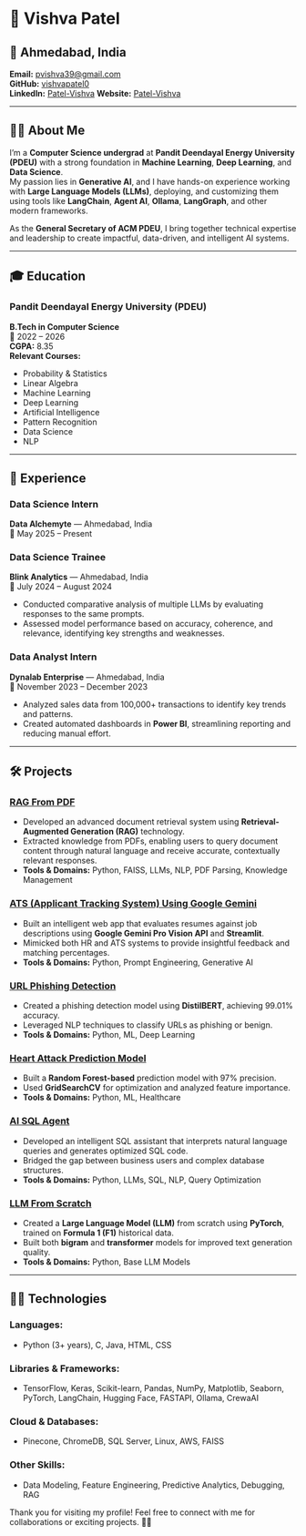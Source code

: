 # 🌟 Vishva Patel

## 📍 Ahmedabad, India  
**Email:** [pvishva39@gmail.com](mailto:pvishva39@gmail.com)  
**GitHub:** [vishvapatel0](https://github.com/vishvapatel0)  
**LinkedIn:** [Patel-Vishva](https://www.linkedin.com/in/patel-vishva)
**Website:** [Patel-Vishva](https://vishva-portfolio.vercel.app/)

---

## 🙋‍♂️ About Me
I’m a **Computer Science undergrad** at **Pandit Deendayal Energy University (PDEU)** with a strong foundation in **Machine Learning**, **Deep Learning**, and **Data Science**.  
My passion lies in **Generative AI**, and I have hands-on experience working with **Large Language Models (LLMs)**, deploying, and customizing them using tools like **LangChain**, **Agent AI**, **Ollama**, **LangGraph**, and other modern frameworks.  

As the **General Secretary of ACM PDEU**, I bring together technical expertise and leadership to create impactful, data-driven, and intelligent AI systems.  

---

## 🎓 Education
### Pandit Deendayal Energy University (PDEU)  
**B.Tech in Computer Science**  
📅 2022 – 2026  
**CGPA:** 8.35  
**Relevant Courses:**  
- Probability & Statistics  
- Linear Algebra  
- Machine Learning  
- Deep Learning  
- Artificial Intelligence  
- Pattern Recognition  
- Data Science  
- NLP  

---

## 💼 Experience
### **Data Science Intern**  
**Data Alchemyte** — Ahmedabad, India  
📅 May 2025 – Present  


### **Data Science Trainee**  
**Blink Analytics** — Ahmedabad, India  
📅 July 2024 – August 2024  
- Conducted comparative analysis of multiple LLMs by evaluating responses to the same prompts.  
- Assessed model performance based on accuracy, coherence, and relevance, identifying key strengths and weaknesses.  

### **Data Analyst Intern**  
**Dynalab Enterprise** — Ahmedabad, India  
📅 November 2023 – December 2023  
- Analyzed sales data from 100,000+ transactions to identify key trends and patterns.  
- Created automated dashboards in **Power BI**, streamlining reporting and reducing manual effort.  

---

## 🛠️ Projects
### **[RAG From PDF](https://github.com)**  
- Developed an advanced document retrieval system using **Retrieval-Augmented Generation (RAG)** technology.  
- Extracted knowledge from PDFs, enabling users to query document content through natural language and receive accurate, contextually relevant responses.  
- **Tools & Domains:** Python, FAISS, LLMs, NLP, PDF Parsing, Knowledge Management  

### **[ATS (Applicant Tracking System) Using Google Gemini](https://github.com)**  
- Built an intelligent web app that evaluates resumes against job descriptions using **Google Gemini Pro Vision API** and **Streamlit**.  
- Mimicked both HR and ATS systems to provide insightful feedback and matching percentages.  
- **Tools & Domains:** Python, Prompt Engineering, Generative AI  

### **[URL Phishing Detection](https://github.com)**  
- Created a phishing detection model using **DistilBERT**, achieving 99.01% accuracy.  
- Leveraged NLP techniques to classify URLs as phishing or benign.  
- **Tools & Domains:** Python, ML, Deep Learning  

### **[Heart Attack Prediction Model](https://github.com)**  
- Built a **Random Forest-based** prediction model with 97% precision.  
- Used **GridSearchCV** for optimization and analyzed feature importance.  
- **Tools & Domains:** Python, ML, Healthcare  

### **[AI SQL Agent](https://github.com)**  
- Developed an intelligent SQL assistant that interprets natural language queries and generates optimized SQL code.  
- Bridged the gap between business users and complex database structures.  
- **Tools & Domains:** Python, LLMs, SQL, NLP, Query Optimization  

### **[LLM From Scratch](https://github.com)**  
- Created a **Large Language Model (LLM)** from scratch using **PyTorch**, trained on **Formula 1 (F1)** historical data.  
- Built both **bigram** and **transformer** models for improved text generation quality.  
- **Tools & Domains:** Python, Base LLM Models  

---

## 🧑‍💻 Technologies
### **Languages:**  
- Python (3+ years), C, Java, HTML, CSS  

### **Libraries & Frameworks:**  
- TensorFlow, Keras, Scikit-learn, Pandas, NumPy, Matplotlib, Seaborn, PyTorch, LangChain, Hugging Face, FASTAPI, Ollama, CrewaAI  

### **Cloud & Databases:**  
- Pinecone, ChromeDB, SQL Server, Linux, AWS, FAISS  

### **Other Skills:**  
- Data Modeling, Feature Engineering, Predictive Analytics, Debugging, RAG  



Thank you for visiting my profile! Feel free to connect with me for collaborations or exciting projects. 🚀✨
